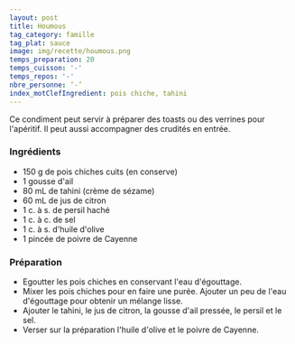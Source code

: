 ```yaml
---
layout: post
title: Houmous
tag_category: famille
tag_plat: sauce
image: img/recette/houmous.png
temps_preparation: 20
temps_cuisson: '-'
temps_repos: '-'
nbre_personne: ‘-’
index_motClefIngredient: pois chiche, tahini
---
```

Ce condiment peut servir à préparer des toasts ou des verrines pour l'apéritif. Il peut aussi accompagner des crudités en entrée.

### Ingrédients
* 150 g de pois chiches cuits (en conserve)
* 1 gousse d'ail
* 80 mL de tahini (crème de sézame)
* 60 mL de jus de citron
* 1 c. à s. de persil haché
* 1 c. à c. de sel
* 1 c. à s. d'huile d'olive
* 1 pincée de poivre de Cayenne

### Préparation
* Egoutter les pois chiches en conservant l'eau d'égouttage.
* Mixer les pois chiches pour en faire une purée. Ajouter un peu de l'eau d'égouttage pour obtenir un mélange lisse.
* Ajouter le tahini, le jus de citron, la gousse d'ail pressée, le persil et le sel.
* Verser sur la préparation l'huile d'olive et le poivre de Cayenne.
